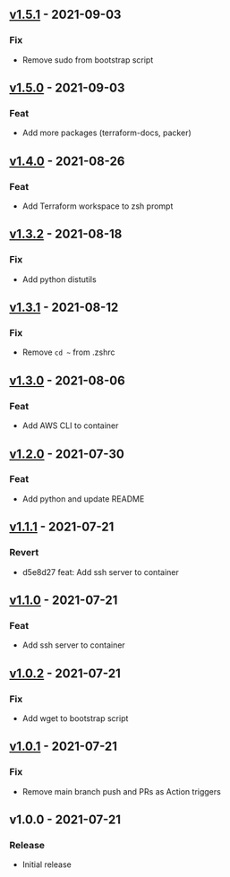 
<a name="v1.5.1"></a>
## [v1.5.1](https://github.com/ethanhassett/devcontainer/compare/v1.5.0...v1.5.1) - 2021-09-03

### Fix

- Remove sudo from bootstrap script


<a name="v1.5.0"></a>
## [v1.5.0](https://github.com/ethanhassett/devcontainer/compare/v1.4.0...v1.5.0) - 2021-09-03

### Feat

- Add more packages (terraform-docs, packer)


<a name="v1.4.0"></a>
## [v1.4.0](https://github.com/ethanhassett/devcontainer/compare/v1.3.2...v1.4.0) - 2021-08-26

### Feat

- Add Terraform workspace to zsh prompt


<a name="v1.3.2"></a>
## [v1.3.2](https://github.com/ethanhassett/devcontainer/compare/v1.3.1...v1.3.2) - 2021-08-18

### Fix

- Add python distutils


<a name="v1.3.1"></a>
## [v1.3.1](https://github.com/ethanhassett/devcontainer/compare/v1.3.0...v1.3.1) - 2021-08-12

### Fix

- Remove `cd ~` from .zshrc


<a name="v1.3.0"></a>
## [v1.3.0](https://github.com/ethanhassett/devcontainer/compare/v1.2.0...v1.3.0) - 2021-08-06

### Feat

- Add AWS CLI to container


<a name="v1.2.0"></a>
## [v1.2.0](https://github.com/ethanhassett/devcontainer/compare/v1.1.1...v1.2.0) - 2021-07-30

### Feat

- Add python and update README


<a name="v1.1.1"></a>
## [v1.1.1](https://github.com/ethanhassett/devcontainer/compare/v1.1.0...v1.1.1) - 2021-07-21

### Revert

- d5e8d27 feat: Add ssh server to container


<a name="v1.1.0"></a>
## [v1.1.0](https://github.com/ethanhassett/devcontainer/compare/v1.0.2...v1.1.0) - 2021-07-21

### Feat

- Add ssh server to container


<a name="v1.0.2"></a>
## [v1.0.2](https://github.com/ethanhassett/devcontainer/compare/v1.0.1...v1.0.2) - 2021-07-21

### Fix

- Add wget to bootstrap script


<a name="v1.0.1"></a>
## [v1.0.1](https://github.com/ethanhassett/devcontainer/compare/v1.0.0...v1.0.1) - 2021-07-21

### Fix

- Remove main branch push and PRs as Action triggers


<a name="v1.0.0"></a>
## v1.0.0 - 2021-07-21

### Release

- Initial release

